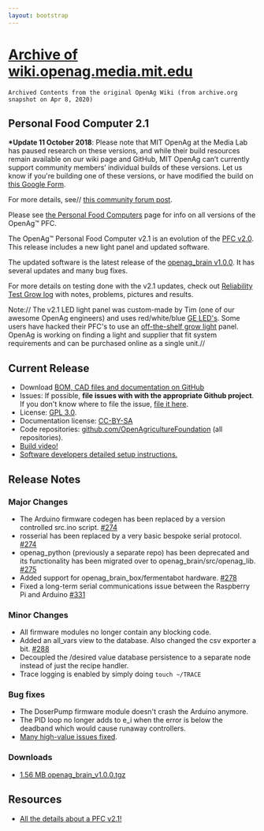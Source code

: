 ```yaml
---
layout: bootstrap
---
```

# [Archive of wiki.openag.media.mit.edu](index.md)
`Archived Contents from the original OpenAg Wiki (from archive.org snapshot on Apr 8, 2020)`

## Personal Food Computer 2.1

**\*Update 11 October 2018**: Please note
that MIT OpenAg at the Media Lab has paused research on these versions,
and while their build resources remain available on our wiki page and
GitHub, MIT OpenAg can’t currently support community members’ individual
builds of these versions. Let us know if you're building one of these
versions, or have modified the build on [this Google
Form](https://docs.google.com/forms/d/e/1FAIpQLSd6UDIJKbYq-LOPOTddIMNqpUrH4OZX3i3BH2kfzo63JwJXTA/viewform).

For more details, see// [this community forum
post](https://forum.openag.media.mit.edu/t/update-from-openag-please-read/3171).

Please see [the Personal Food Computers](personal_food_computers.md) page
for info on all versions of the OpenAg™ PFC.

The OpenAg™ Personal Food Computer v2.1 is an evolution of
the [PFC v2.0](food_computer_2.md). This release includes a new light
panel and updated software.

The updated software is the latest release of the [openag_brain
v1.0.0](https://github.com/OpenAgricultureFoundation/openag_brain/releases). It
has several updates and many bug fixes.

For more details on testing done with the v2.1 updates, check out
[Reliability Test Grow log](/contributors/test_grows/basil_1.md) with
notes, problems, pictures and results.

Note:// The v2.1 LED light panel was custom-made by Tim (one of our
awesome OpenAg engineers) and uses red/white/blue [GE
LED's](http://www.gelighting.com/LightingWeb/na/solutions/sign-lighting/tetra-powermax.jsp).
Some users have hacked their PFC's to use an [off-the-shelf grow
light](http://forum.openag.media.mit.edu/t/minimalist-growing/1635/5)
panel. OpenAg is working on finding a light and supplier that fit system
requirements and can be purchased online as a single unit.//

Current Release
---------------

-   Download [BOM, CAD files and documentation on
    GitHub](https://github.com/OpenAgricultureFoundation/openag_pfc2/releases/tag/v2.0.0-beta)
-   Issues: If possible, **file issues with with the appropriate Github
    project**. If you don't know where to file the issue, [file it
    here](https://github.com/OpenAgricultureFoundation/openag_brain/issues).
-   License: [GPL
    3.0](https://www.gnu.org/licenses/quick-guide-gplv3.html).
-   Documentation license:
    [CC-BY-SA](https://creativecommons.org/licenses/by-sa/4.0/)
-   Code repositories:
    [github.com/OpenAgricultureFoundation](https://github.com/OpenAgricultureFoundation/)
    (all repositories).
-   [Build video!](https://youtu.be/Uf1FqjcPWsI?t=4)
-   [Software developers detailed setup
    instructions.](/contributors/rob.baynes/rpisetup)

## Release Notes


### Major Changes

-   The Arduino firmware codegen has been replaced by a version
    controlled src.ino script.
    [\#274](https://github.com/OpenAgricultureFoundation/openag_brain/pull/274)
-   rosserial has been replaced by a very basic bespoke serial protocol.
    [\#274](https://github.com/OpenAgricultureFoundation/openag_brain/pull/274)
-   openag\_python (previously a separate repo) has been deprecated and
    its functionality has been migrated over to
    openag\_brain/src/openag\_lib.
    [\#275](https://github.com/OpenAgricultureFoundation/openag_brain/pull/275)
-   Added support for openag\_brain\_box/fermentabot hardware.
    [\#278](https://github.com/OpenAgricultureFoundation/openag_brain/pull/278)
-   Fixed a long-term serial communications issue between the Raspberry
    Pi and Arduino
    [\#331](https://github.com/OpenAgricultureFoundation/openag_brain/issues/331)

### Minor Changes

-   All firmware modules no longer contain any blocking code.
-   Added an all\_vars view to the database. Also changed the csv
    exporter a bit.
    [\#288](https://github.com/OpenAgricultureFoundation/openag_brain/pull/288)
-   Decoupled the /desired value database persistence to a separate node
    instead of just the recipe handler.
-   Trace logging is enabled by simply doing `touch ~/TRACE`

### Bug fixes

-   The DoserPump firmware module doesn't crash the Arduino anymore.
-   The PID loop no longer adds to e\_i when the error is below the
    deadband which would cause runaway controllers.
-   [Many high-value issues
    fixed](https://github.com/OpenAgricultureFoundation/openag_brain/issues?utf8=%E2%9C%93&q=is%3Aissue%20is%3Aclosed%20label%3Ahigh-value%20).

### Downloads

-   [1.56 MB
    openag\_brain\_v1.0.0.tgz](https://github.com/OpenAgricultureFoundation/openag_brain/releases/download/v1.0.0/openag_brain_v1.0.0.tgz)

Resources
---------

-   [All the details about a PFC v2.1!](pfc_resources.md)
